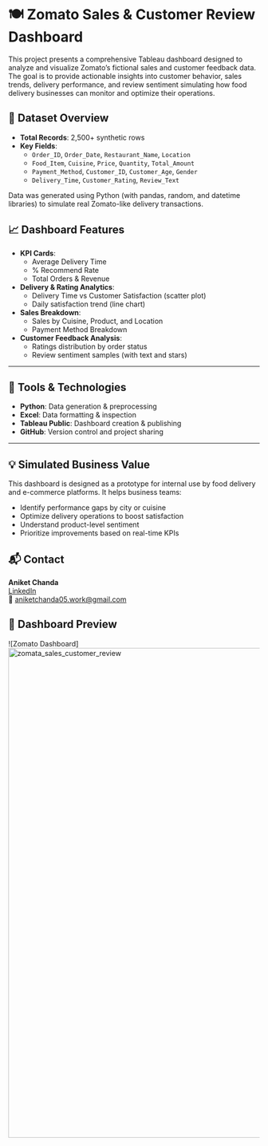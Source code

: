 # 🍽️ Zomato Sales & Customer Review Dashboard

This project presents a comprehensive Tableau dashboard designed to analyze and visualize Zomato’s fictional sales and customer feedback data. The goal is to provide actionable insights into customer behavior, sales trends, delivery performance, and review sentiment simulating how food delivery businesses can monitor and optimize their operations.

## 🧾 Dataset Overview

- **Total Records**: 2,500+ synthetic rows
- **Key Fields**:
  - `Order_ID`, `Order_Date`, `Restaurant_Name`, `Location`
  - `Food_Item`, `Cuisine`, `Price`, `Quantity`, `Total_Amount`
  - `Payment_Method`, `Customer_ID`, `Customer_Age`, `Gender`
  - `Delivery_Time`, `Customer_Rating`, `Review_Text`

Data was generated using Python (with pandas, random, and datetime libraries) to simulate real Zomato-like delivery transactions.

## 📈 Dashboard Features

- **KPI Cards**:
  - Average Delivery Time
  - % Recommend Rate
  - Total Orders & Revenue
- **Delivery & Rating Analytics**:
  - Delivery Time vs Customer Satisfaction (scatter plot)
  - Daily satisfaction trend (line chart)
- **Sales Breakdown**:
  - Sales by Cuisine, Product, and Location
  - Payment Method Breakdown
- **Customer Feedback Analysis**:
  - Ratings distribution by order status
  - Review sentiment samples (with text and stars)

---

## 🔧 Tools & Technologies

- **Python**: Data generation & preprocessing
- **Excel**: Data formatting & inspection
- **Tableau Public**: Dashboard creation & publishing
- **GitHub**: Version control and project sharing

---

## 💡 Simulated Business Value

This dashboard is designed as a prototype for internal use by food delivery and e-commerce platforms. It helps business teams:

- Identify performance gaps by city or cuisine
- Optimize delivery operations to boost satisfaction
- Understand product-level sentiment
- Prioritize improvements based on real-time KPIs

## 📬 Contact

**Aniket Chanda**  
[LinkedIn](https://www.linkedin.com/in/aniket-c-54a2bb1b3)  
📧 aniketchanda05.work@gmail.com

## 📸 Dashboard Preview

![Zomato Dashboard] <img width="1919" height="982" alt="zomata_sales_customer_review" src="https://github.com/user-attachments/assets/4d45a8cf-ce52-40de-a67f-e86053a46753" />


